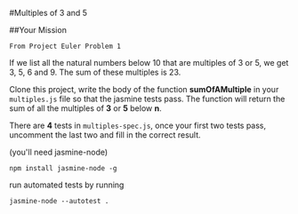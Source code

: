 #Multiples of 3 and 5

##Your Mission

    From Project Euler Problem 1

If we list all the natural numbers below 10 that are multiples of 3 or 5, we get 3, 5, 6 and 9. The sum of these multiples is 23.

Clone this project, write the body of the function **sumOfAMultiple** in your `multiples.js` file so that the jasmine tests pass.
The function will return the sum of all the multiples of **3** or **5** below **n**.

There are **4** tests in `multiples-spec.js`, once your first two tests pass, uncomment the last two and fill in the correct result.

(you'll need jasmine-node)
````
npm install jasmine-node -g
````

run automated tests by running  
````
jasmine-node --autotest .
````